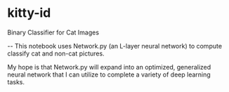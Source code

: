 # kitty-id
Binary Classifier for Cat Images

--
This notebook uses Network.py (an L-layer neural network) to compute classify cat and non-cat pictures.

My hope is that Network.py will expand into an optimized, generalized neural network that I can utilize to complete a variety of deep learning tasks.
